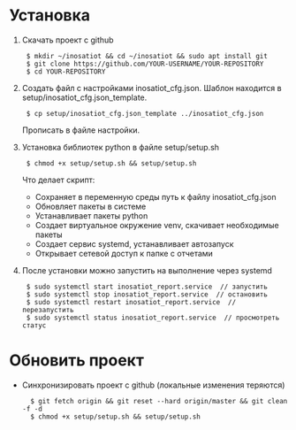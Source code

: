 # Установка
1. Скачать проект с github
   
        $ mkdir ~/inosatiot && cd ~/inosatiot && sudo apt install git
        $ git clone https://github.com/YOUR-USERNAME/YOUR-REPOSITORY
        $ cd YOUR-REPOSITORY

2. Создать файл с настройками inosatiot_cfg.json. Шаблон находится в setup/inosatiot_cfg.json_template.
       
        $ cp setup/inosatiot_cfg.json_template ../inosatiot_cfg.json

   Прописать в файле настройки.


3. Установка библиотек python в файле setup/setup.sh
   
        $ chmod +x setup/setup.sh && setup/setup.sh

   Что делает скрипт:
   - Сохраняет в переменную среды путь к файлу inosatiot_cfg.json
   - Обновляет пакеты в системе
   - Устанавливает пакеты python
   - Создает виртуальное окружение venv, скачивает необходимые пакеты
   - Создает сервис systemd, устанавливает автозапуск
   - Открывает сетевой доступ к папке с отчетами
    
    
4. После установки можно запустить на выполнение через systemd
   
        $ sudo systemctl start inosatiot_report.service  // запустить
        $ sudo systemctl stop inosatiot_report.service  // остановить
        $ sudo systemctl restart inosatiot_report.service  // перезапустить
        $ sudo systemctl status inosatiot_report.service  // просмотреть статус

# Обновить проект
- Синхронизировать проект с github (локальные изменения теряются)
   
        $ git fetch origin && git reset --hard origin/master && git clean -f -d
        $ chmod +x setup/setup.sh && setup/setup.sh

